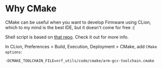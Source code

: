 # Why CMake

CMake can be useful when you want to develop Firmware using CLion, which to my mind is the best IDE, but it doesn't come for free :( 

Shell script is based on [that repo](https://github.com/Jumperr-labs/nrf5-sdk-clion). Check it out for more info.

In CLion, Preferences > Build, Execution, Deployment > CMake, add `CMake options`:

```
-DCMAKE_TOOLCHAIN_FILE=nrf_utils/code/cmake/arm-gcc-toolchain.cmake
```